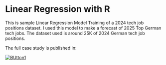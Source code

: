 # Linear Regression with R

This is sample Linear Regression Model Training of a 2024 tech job positions dataset. I used this model to make a forecast of 2025 Top German tech jobs. The dataset used is around 25K of 2024 German tech job positions. 

 The full case study is published in:
 
[![BUtton1](https://img.shields.io/badge/Click%20Me-RPubs-red)](https://rpubs.com/rnx2024/trends-and-forecast-germany-tech-market)


